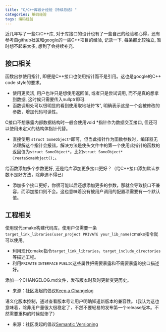 ```yaml
---
title: "C/C++库设计经验（持续总结）"
categories: 编码经验
tags: 编码经验
---
```


近几年写了一些C/C++库, 对于库接口的设计也有了一些自己的经验和心得，还有参考自github社区和google的一些C++项目的经验, 记录一下. 每条都比较独立, 暂时想不起来太多, 想到了会持续补充.

## 接口相关

函数出参使用指针, 即便是C++接口也使用指针而不是引用。这也是google的C++ code style的要求。

* 使用更灵活, 用户也许只是想使用返回值, 或者只是尝试调用, 而不是真的想拿到数据, 这时候只需要传入nullptr即可.
* 函数调用处可以很明显的看到使用取地址符“&", 明确表示这是一个会被修改的参数，增加代码可读性。

C接口不想暴露内部数据结构时一般会使用void \*指针作为数据交互接口, 但还可以使用未定义的结构体指针代替。

* 直接使用 `struct SomeObject*`即可，但当此指针作为函数参数时，编译器无法理解这个指针会报错，解决方法是使头文件中的第一个使用此指针的函数的返回值为`struct SomeObject*`，比如`struct SomeObject* CreateSomeObject();`。

给函数添加多个参数更好, 还是给库添加更多接口更好？（给C++接口添加默认参数不是好方法，除非迫不得已）

* 添加多个接口更好，你很可能以后还想添加更多的参数，那就会导致接口不兼容，而添加接口则不会。这也意味着没有被用户调用的配置项需要有一个默认值。

## 工程相关

使用现代cmake构建代码库，使用户仅需要一条`target_link_libraries(user_project PRIVATE your_lib_name)`cmake指令就可以使用。

* 利用现代cmake指令`target_link_libraries`，`target_include_directories`等描述工程。
* 利用`PRIVATE` `INTERFACE` `PUBLIC`这些属性把需要暴露和不需要暴露的接口描述好。

添加一个CHANGELOG.md文件，发布版本时及时更新变更历史。

* 来源：社区发起的倡议[Keep a Changelog](https://keepachangelog.com/en/1.0.0/)

语义化版本控制，通过查看版本号让用户明确知道新版本的兼容性。（我认为这也意味着，除非用户量很大很稳定了，不然不要轻易的发布第一个release版本。不然需要重构的时候就惨了）

* 来源：社区发起的倡议[Semantic Versioning](https://semver.org/spec/v2.0.0.html)
